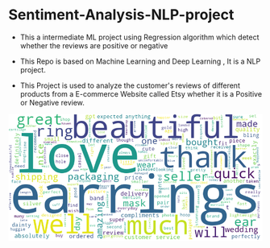 # Sentiment-Analysis-NLP-project
- This a intermediate ML project using Regression algorithm which detect whether the reviews are positive or negative


- This Repo is based on Machine Learning and Deep Learning , It is a NLP project.


- This Project is used to analyze the customer's reviews of different products from a E-commerce Website called Etsy whether it is a Positive or Negative review.

![wordCloud](wordCloud.png)

